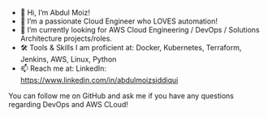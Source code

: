- 👋 Hi, I’m Abdul Moiz!
- 👀 I’m a passionate Cloud Engineer who LOVES automation!
- 🌱 I’m currently looking for AWS Cloud Engineering / DevOps / Solutions Architecture projects/roles.
- 🛠️ Tools & Skills I am proficient at: Docker, Kubernetes, Terraform, Jenkins, AWS, Linux, Python
- 📫 Reach me at: LinkedIn: https://www.linkedin.com/in/abdulmoizsiddiqui

You can follow me on GitHub and ask me if you have any questions regarding DevOps and AWS CLoud!
